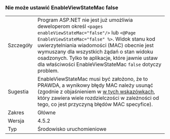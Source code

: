 ### <a name="no-longer-able-to-set-enableviewstatemac-to-false"></a>Nie może ustawić EnableViewStateMac false

|   |   |
|---|---|
|Szczegóły|Program ASP.NET nie jest już umożliwia deweloperom określ <code>&lt;pages enableViewStateMac=&quot;false&quot;/&gt;</code> lub <code>&lt;@Page EnableViewStateMac=&quot;false&quot; %&gt;</code>. Widok stanu kod uwierzytelniania wiadomości (MAC) obecnie jest wymuszany dla wszystkich żądań o stan widoku osadzonych. Tylko te aplikacje, które jawnie ustaw dla właściwości EnableViewStateMac <code>false</code> dotyczy problem.|
|Sugestia|EnableViewStateMac musi być założono, że to PRAWDA, a wynikowy błędy MAC należy usunąć (zgodnie z objaśnieniem w [w tych wskazówkach](https://support.microsoft.com/kb/2915218), który zawiera wiele rozdzielczości w zależności od tego, co jest przyczyną błędów MAC specyfice).|
|Zakres|Główne|
|Wersja|4.5.2|
|Typ|Środowisko uruchomieniowe|

